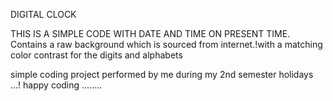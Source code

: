 DIGITAL CLOCK 

THIS IS A SIMPLE CODE WITH DATE AND TIME ON PRESENT TIME.
Contains a raw background which is sourced from internet.!with a matching color contrast for the digits and alphabets 

simple coding project performed by me during my 2nd semester holidays ...!
happy coding ........
